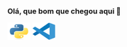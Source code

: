 ### Olá, que bom que chegou aqui 👋

<div align="left">
  <img src="python-original.svg" height="40" width="52" alt="python logo"  />
  <img src="vscode-original.svg" height="40" width="52" alt="python logo"  />
</div>  
<!--
**lucianofalmeida/lucianofalmeida** is a ✨ _special_ ✨ repository because its `README.md` (this file) appears on your GitHub profile.

Here are some ideas to get you started:

- 🔭 I’m currently working on ...
- 🌱 I’m currently learning ...
- 👯 I’m looking to collaborate on ...
- 🤔 I’m looking for help with ...
- 💬 Ask me about ...
- 📫 How to reach me: ...
- 😄 Pronouns: ...
- ⚡ Fun fact: ...
-->
